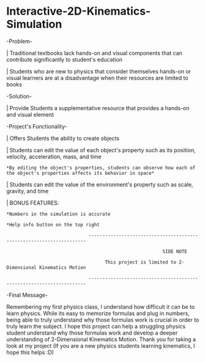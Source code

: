 # Interactive-2D-Kinematics-Simulation
-Problem-

  | Traditional textbooks lack hands-on and visual components that can contribute significantly to  student's education
  
  | Students who are new to physics that consider themselves hands-on or visual learners are at a disadvantage when their resources are limited to books

-Solution-

  | Provide Students a supplementative resource that provides a hands-on and visual element
  
  
-Project's Functionality-

  | Offers Students the ability to create objects
  
  | Students can edit the value of each object's property such as its position, velocity, acceleration, mass, and time
  
    *By editing the object's properties, students can observe how each of the object's properties affects its behavior in space*
    
  | Students can edit the value of the environment's property such as scale, gravity, and time
  
  | BONUS FEATURES:
  
    *Numbers in the simulation is accurate
    
    *Help info button on the top right
    
                                  ---------------------------------------------------------------------
                                               
                                                             SIDE NOTE
                                                                          
                                        This project is limited to 2-Dimensional Kinematics Motion
                                                   
                                  ---------------------------------------------------------------------
                                               

-Final Message-

Remembering my first physics class, I understand how difficult it can be to learn physics. While its easy to memorize formulas and plug in numbers, being able to truly understand
why those formulas work is crucial in order to truly learn the subject. I hope this project can help a struggling physics student understand why those formulas work and develop
a deeper understanding of 2-Dimensional Kinematics Motion. Thank you for taking a look at my project (If you are a new physics students learning kinematics, I hope this helps :D)
